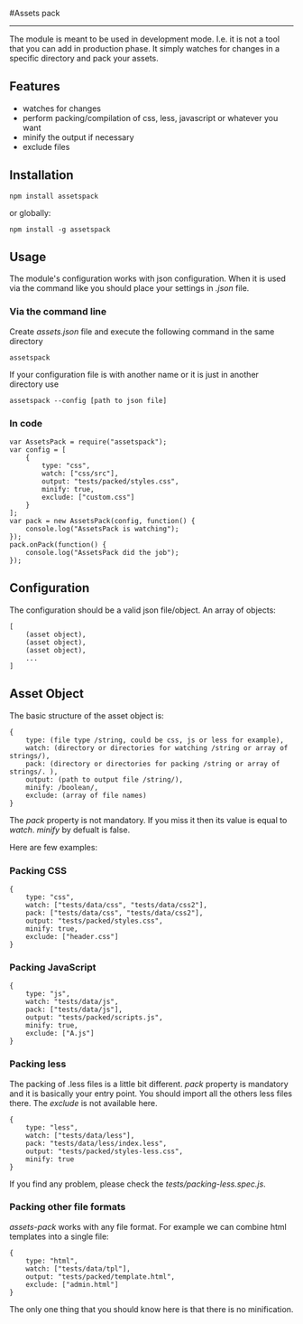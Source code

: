 #Assets pack

--- 

The module is meant to be used in development mode. I.e. it is not a tool that you can add in production phase. It simply watches for changes in a specific directory and pack your assets.

## Features

- watches for changes
- perform packing/compilation of css, less, javascript or whatever you want
- minify the output if necessary
- exclude files

## Installation

    npm install assetspack

or globally:

    npm install -g assetspack

## Usage
The module's configuration works with json configuration. When it is used via the command like you should place your settings in *.json* file.

### Via the command line
Create *assets.json* file and execute the following command in the same directory

    assetspack

If your configuration file is with another name or it is just in another directory use

    assetspack --config [path to json file]

### In code

    var AssetsPack = require("assetspack");
    var config = [
        {
            type: "css",
            watch: ["css/src"],
            output: "tests/packed/styles.css",
            minify: true,
            exclude: ["custom.css"]
        }
    ];
    var pack = new AssetsPack(config, function() {
        console.log("AssetsPack is watching");
    });
    pack.onPack(function() {
        console.log("AssetsPack did the job"); 
    });

## Configuration
The configuration should be a valid json file/object. An array of objects:

    [
        (asset object),
        (asset object),
        (asset object),
        ...
    ]

## Asset Object

The basic structure of the asset object is:

    {
        type: (file type /string, could be css, js or less for example),
        watch: (directory or directories for watching /string or array of strings/),
        pack: (directory or directories for packing /string or array of strings/. ),
        output: (path to output file /string/),
        minify: /boolean/,
        exclude: (array of file names)
    }

The *pack* property is not mandatory. If you miss it then its value is equal to *watch*. *minify* by defualt is false.

Here are few examples:

### Packing CSS

    {
        type: "css",
        watch: ["tests/data/css", "tests/data/css2"],
        pack: ["tests/data/css", "tests/data/css2"],
        output: "tests/packed/styles.css",
        minify: true,
        exclude: ["header.css"]
    }

### Packing JavaScript

    {
        type: "js",
        watch: "tests/data/js",
        pack: ["tests/data/js"],
        output: "tests/packed/scripts.js",
        minify: true,
        exclude: ["A.js"]
    }

### Packing less
The packing of .less files is a little bit different. *pack* property is mandatory and it is basically your entry point. You should import all the others less files there. The *exclude*  is not available here. 

    {
        type: "less",
        watch: ["tests/data/less"],
        pack: "tests/data/less/index.less",
        output: "tests/packed/styles-less.css",
        minify: true
    }

If you find any problem, please check the *tests/packing-less.spec.js*.

### Packing other file formats
*assets-pack* works with any file format. For example we can combine html templates into a single file:

    {
        type: "html",
        watch: ["tests/data/tpl"],
        output: "tests/packed/template.html",
        exclude: ["admin.html"]
    }

The only one thing that you should know here is that there is no minification.
